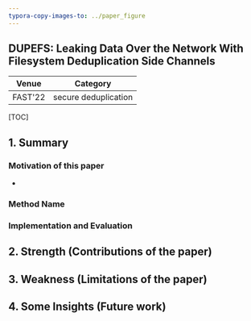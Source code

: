 ```yaml
---
typora-copy-images-to: ../paper_figure
---
```

DUPEFS: Leaking Data Over the Network With Filesystem Deduplication Side Channels
------------------------------------------
|           Venue            |       Category       |
| :------------------------: | :------------------: |
| FAST'22 | secure deduplication |
[TOC]

## 1. Summary
### Motivation of this paper

- 

### Method Name

### Implementation and Evaluation

## 2. Strength (Contributions of the paper)

## 3. Weakness (Limitations of the paper)

## 4. Some Insights (Future work)

